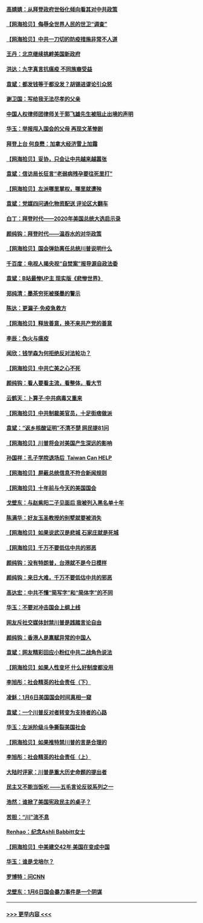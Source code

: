 #### [高婧婧：从拜登政府世俗化倾向看其对中共政策](../pages/nsc993/n12730028.md?t=02040301) 
#### [【网海拾贝】侮辱全世界人民的世卫“调查”](../pages/nsc993/n12727884.md?t=02040301) 
#### [【网海拾贝】中共一刀切的防疫措施非常不人道](../pages/nsc993/n12724879.md?t=02040301) 
#### [王丹：北京继续挑衅美国新政府](../pages/nsc993/n12722456.md?t=02040301) 
#### [洪达：九字真言抗瘟疫 不同族裔受益](../pages/nsc993/n12722448.md?t=02040301) 
#### [袁斌：都发钱等于都没发？胡锡进谬论引众怒](../pages/nsc993/n12722393.md?t=02040301) 
#### [谢卫国：写给我无法尽孝的父亲](../pages/nsc993/n12720325.md?t=02040301) 
#### [中国人权律师团律师关于郭飞雄先生被阻止出境的声明](../pages/nsc993/n12720203.md?t=02040301) 
#### [华玉：举报闯入国会的父母 再现文革惨剧](../pages/nsc993/n12719070.md?t=02040301) 
#### [拜登上台 何良懋：加拿大经济雪上加霜](../pages/nsc993/n12718943.md?t=02040301) 
#### [【网海拾贝】妥协，只会让中共越来越嚣张](../pages/nsc993/n12717392.md?t=02040301) 
#### [袁斌：信访局长狂言“老弱病残孕要往死里打”](../pages/nsc993/n12717343.md?t=02040301) 
#### [【网海拾贝】左派哪里掌权，哪里就遭殃](../pages/nsc993/n12715009.md?t=02040301) 
#### [袁斌：党媒四问通化物资配送 评论区大翻车](../pages/nsc993/n12714950.md?t=02040301) 
#### [白丁：拜登时代——2020年美国总统大选启示录](../pages/nsc993/n12714920.md?t=02040301) 
#### [颜纯钩：拜登时代——温吞水的对华政策](../pages/nsc993/n12713245.md?t=02040301) 
#### [【网海拾贝】国会弹劾离任总统川普说明什么](../pages/nsc993/n12712816.md?t=02040301) 
#### [千百度：电视人揭央视“自焚案”报导源自政法委](../pages/nsc993/n12709760.md?t=02040301) 
#### [袁斌：B站最惨UP主 现实版《悲惨世界》](../pages/nsc993/n12709686.md?t=02040301) 
#### [郑纯清：墨茶穷死被搽墨的警示](../pages/nsc993/n12709262.md?t=02040301) 
#### [陈达：更漏子·免疫急救方](../pages/nsc993/n12709244.md?t=02040301) 
#### [【网海拾贝】释放善意，换不来共产党的善意](../pages/nsc993/n12708361.md?t=02040301) 
#### [李辰：伪火与瘟疫](../pages/nsc993/n12707981.md?t=02040301) 
#### [闻欣：钱学森为何拒绝反对法轮功？](../pages/nsc993/n12707407.md?t=02040301) 
#### [【网海拾贝】中共亡美之心不死](../pages/nsc993/n12707621.md?t=02040301) 
#### [颜纯钩：看人要看主流，看整体，看大节](../pages/nsc993/n12707536.md?t=02040301) 
#### [云鹤天：卜算子‧中共病毒又重来](../pages/nsc993/n12707408.md?t=02040301) 
#### [【网海拾贝】中共制裁美官员，十足街痞做派](../pages/nsc993/n12705115.md?t=02040301) 
#### [袁斌：“返乡核酸证明”不清不楚 网民提81问](../pages/nsc993/n12704982.md?t=02040301) 
#### [【网海拾贝】川普将会对美国产生深远的影响](../pages/nsc993/n12703045.md?t=02040301) 
#### [孙国祥：孔子学院退场后  Taiwan Can HELP](../pages/nsc993/n12702430.md?t=02040301) 
#### [【网海拾贝】屏蔽总统信息不符合新闻规则](../pages/nsc993/n12699998.md?t=02040301) 
#### [【网海拾贝】十年前与今天的美国国会](../pages/nsc993/n12696993.md?t=02040301) 
#### [戈壁东：与赵紫阳二子见面后 我被列入黑名单十年](../pages/nsc993/n12696215.md?t=02040301) 
#### [陈满华：好友玉圣教授的别墅就要被消失](../pages/nsc993/n12695411.md?t=02040301) 
#### [【网海拾贝】如果说武汉是悲城 石家庄就是死城](../pages/nsc993/n12694589.md?t=02040301) 
#### [【网海拾贝】千万不要低估中共的邪恶](../pages/nsc993/n12692771.md?t=02040301) 
#### [颜纯钩：没有特朗普，台港就不是今日模样](../pages/nsc993/n12692678.md?t=02040301) 
#### [颜纯钩：来日大难，千万不要低估中共的邪恶](../pages/nsc993/n12692080.md?t=02040301) 
#### [高达宏：中共不懂“简写字”和“简体字”的不同](../pages/nsc993/n12692068.md?t=02040301) 
#### [华玉：不要对冲击国会上纲上线](../pages/nsc993/n12689948.md?t=02040301) 
#### [网友斥社交媒体封禁川普是践踏言论自由](../pages/nsc993/n12687482.md?t=02040301) 
#### [颜纯钩：香港人是禀赋异常的中国人](../pages/nsc993/n12685142.md?t=02040301) 
#### [袁斌：网友精彩回应小粉红中共二战角色说法](../pages/nsc993/n12684994.md?t=02040301) 
#### [【网海拾贝】如果人性变坏 什么好制度都没用](../pages/nsc993/n12683000.md?t=02040301) 
#### [李旭彤：社会精英的社会责任（下）](../pages/nsc993/n12680604.md?t=02040301) 
#### [凌稣：1月6日美国国会时间真相一窥](../pages/nsc993/n12682780.md?t=02040301) 
#### [袁斌：一个川普反对者转变为支持者的心路](../pages/nsc993/n12682700.md?t=02040301) 
#### [华玉：左派阶级斗争撕裂美国社会](../pages/nsc993/n12681226.md?t=02040301) 
#### [【网海拾贝】如果推特禁川普的言是合理的](../pages/nsc993/n12681232.md?t=02040301) 
#### [李旭彤：社会精英的社会责任（上）](../pages/nsc993/n12680501.md?t=02040301) 
#### [大陆时评家：川普是重大历史命题的提出者](../pages/nsc993/n12679904.md?t=02040301) 
#### [民主又不能当饭吃 ——五毛言论反驳系列之一](../pages/nsc993/n12679877.md?t=02040301) 
#### [浩然：谁掀了美国宪政民主的桌子？](../pages/nsc993/n12679850.md?t=02040301) 
#### [苦胆：“川”流不息](../pages/nsc993/n12678388.md?t=02040301) 
#### [Renhao：纪念Ashli Babbitt女士](../pages/nsc993/n12678359.md?t=02040301) 
#### [【网海拾贝】中美建交42年 美国在变成中国](../pages/nsc993/n12678324.md?t=02040301) 
#### [华玉：谁是戈培尔？](../pages/nsc993/n12677515.md?t=02040301) 
#### [罗博特：问CNN](../pages/nsc993/n12677172.md?t=02040301) 
#### [戈壁东：1月6日国会暴力事件是一个阴谋](../pages/nsc993/n12674639.md?t=02040301) 

----
#### [ >>> 更早内容 <<< ](../indexes/nsc993-earlier.md)
